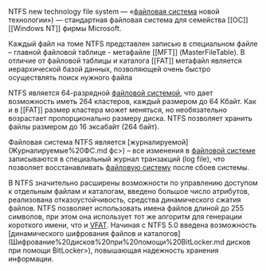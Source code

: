 NTFS  new technology file system — «[файловая система](Что%20такое%20ФС.md) новой технологии») — стандартная файловая система для семейства [[ОС]] [[Windows NT]] фирмы Microsoft.

Каждый файл на томе NTFS представлен записью в специальном файле – главной файловой таблице - метафайле [[MFT]] (MasterFileTable). В отличие от файловой таблицы и каталога [[FAT]] метафайл является иерархической базой данных, позволяющей очень быстро осуществлять поиск нужного файла

NTFS является 64-разрядной [файловой системой](Что%20такое%20ФС.md), что дает возможность иметь 264 кластеров, каждый размером до 64 Кбайт. Как и в [[FAT]] размер кластера может меняться, но необязательно возрастает пропорционально размеру диска. NTFS позволяет хранить файлы размером до 16 эксабайт (264 байт).

Файловая система NTFS является [журналируемой](Журналируемые%20ФС.md фс>) – все изменения в [файловой системе](Что%20такое%20ФС.md) записываются в специальный журнал транзакций (log file), что позволяет восстанавливать [файловую систему](Что%20такое%20ФС.md) после сбоев системы.

В NTFS значительно расширены возможности по управлению доступом к отдельным файлам и каталогам, введено большое число атрибутов, реализована отказоустойчивость, средства динамического сжатия файлов. NTFS позволяет использовать имена файлов длиной до 255 символов, при этом она использует тот же алгоритм для генерации короткого имени, что и [VFAT](FAT.md). Начиная с NTFS 5.0 введена возможность [динамического шифрования файлов и каталогов](Шифрование%20дисков%20при%20помощи%20BitLocker.md дисков при помощи BitLocker>), повышающая надежность хранения информации.